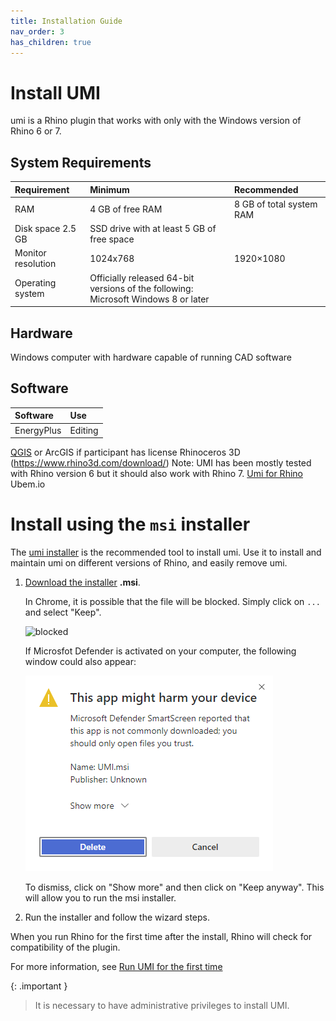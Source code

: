 ```yaml
---
title: Installation Guide
nav_order: 3
has_children: true
---
```


# Install UMI

umi is a Rhino plugin that works with only with the Windows version of Rhino 6 or 7.

## System Requirements

| Requirement                | Minimum                                                                               | Recommended              |
|:---------------------------|:--------------------------------------------------------------------------------------|:-------------------------|
| RAM                        | 4 GB of free RAM                                                                      | 8 GB of total system RAM |
| Disk space          2.5 GB | SSD drive with at least 5 GB of free space                                            |                          |
| Monitor resolution         | 1024x768                                                                              | 1920×1080                |
| Operating system           | Officially released 64-bit versions of the following:<br>Microsoft Windows 8 or later |                          |

## Hardware

Windows computer with hardware capable of running CAD software

## Software

| Software   | Use     |
|:-----------|:--------|
| EnergyPlus | Editing |

[QGIS](https://qgis.org/en/site/index.html) or ArcGIS if participant has license
Rhinoceros 3D (https://www.rhino3d.com/download/) Note: UMI has been mostly tested with
Rhino version 6 but it should also work with Rhino 7.
[Umi for Rhino](http://web.mit.edu/sustainabledesignlab/projects/umi/index.html) Ubem.io

# Install using the `msi` installer

The
[umi installer](https://umireleases.blob.core.windows.net/latest-release/UMI.msi) is the
recommended tool to install umi. Use it to install and maintain umi on different versions
of Rhino, and easily remove umi.


<div class="code-example" markdown="1">

1. [Download the installer](https://umireleases.blob.core.windows.net/latest-release/UMI.msi)
   **.msi**.

   In Chrome, it is possible that the file will be blocked. Simply click on `...` and
   select "Keep".

   ![blocked](/assets/images/blocked.png "UMI.msi was blocked because it could harm your
   device")

   If Microsfot Defender is activated on your computer, the following window could also
   appear:

   ![harm](/assets/images/harm.png "Microsoft Defender SmartScreen")

   To dismiss, click on "Show more" and then click on "Keep anyway". This will allow you
   to run the msi installer.

2. Run the installer and follow the wizard steps.

When you run Rhino for the first time after the install, Rhino will check for
compatibility of the plugin.

For more information, see
[Run UMI for the first time](run-first-time)

</div>

{: .important }
> It is necessary to have administrative privileges to install UMI.
>
